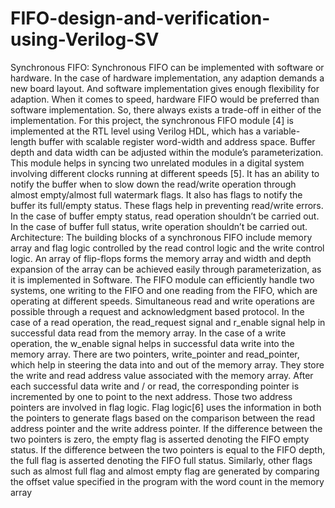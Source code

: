# FIFO-design-and-verification-using-Verilog-SV
 Synchronous FIFO:
Synchronous FIFO can be implemented with software or hardware. In the case of hardware
implementation, any adaption demands a new board layout. And software implementation
gives enough flexibility for adaption. When it comes to speed, hardware FIFO would be
preferred than software implementation. So, there always exists a trade-off in either of the
implementation.
For this project, the synchronous FIFO module [4] is implemented at the RTL level
using Verilog HDL, which has a variable-length buffer with scalable register word-width
and address space. Buffer depth and data width can be adjusted within the module’s
parameterization. This module helps in syncing two unrelated modules in a digital system
involving different clocks running at different speeds [5]. It has an ability to notify the
buffer when to slow down the read/write operation through almost empty/almost full
watermark flags. It also has flags to notify the buffer its full/empty status. These flags help
in preventing read/write errors. In the case of buffer empty status, read operation shouldn’t
be carried out. In the case of buffer full status, write operation shouldn’t be carried out.
 Architecture:
The building blocks of a synchronous FIFO include memory array and flag logic controlled
by the read control logic and the write control logic. An array of flip-flops forms the
memory array and width and depth expansion of the array can be achieved easily through
parameterization, as it is implemented in Software.
The FIFO module can efficiently handle two systems, one writing to the FIFO and one
reading from the FIFO, which are operating at different speeds. Simultaneous read and
write operations are possible through a request and acknowledgment based protocol. In the
case of a read operation, the read_request signal and r_enable signal help in successful
data read from the memory array. In the case of a write operation, the w_enable signal
helps in successful data write into the memory array.
There are two pointers, write_pointer and read_pointer, which help in steering the data
into and out of the memory array. They store the write and read address value associated
with the memory array. After each successful data write and / or read, the corresponding
pointer is incremented by one to point to the next address.
Those two address pointers are involved in flag logic. Flag logic[6] uses the information
in both the pointers to generate flags based on the comparison between the read address
pointer and the write address pointer. If the difference between the two pointers is zero,
the empty flag is asserted denoting the FIFO empty status. If the difference between the
two pointers is equal to the FIFO depth, the full flag is asserted denoting the FIFO full
status. Similarly, other flags such as almost full flag and almost empty flag are generated
by comparing the offset value specified in the program with the word count in the memory
array
